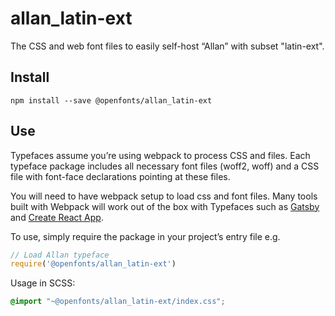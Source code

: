 
# allan_latin-ext

The CSS and web font files to easily self-host “Allan” with subset "latin-ext".

## Install

`npm install --save @openfonts/allan_latin-ext`

## Use

Typefaces assume you’re using webpack to process CSS and files. Each typeface
package includes all necessary font files (woff2, woff) and a CSS file with
font-face declarations pointing at these files.

You will need to have webpack setup to load css and font files. Many tools built
with Webpack will work out of the box with Typefaces such as [Gatsby](https://github.com/gatsbyjs/gatsby)
and [Create React App](https://github.com/facebookincubator/create-react-app).

To use, simply require the package in your project’s entry file e.g.

```javascript
// Load Allan typeface
require('@openfonts/allan_latin-ext')
```

Usage in SCSS:
```scss
@import "~@openfonts/allan_latin-ext/index.css";
```
